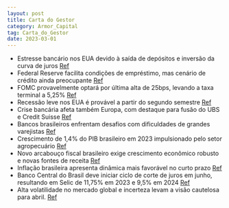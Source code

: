 ```yaml
---
layout: post
title: Carta do Gestor
category: Armor_Capital
tag: Carta_do_Gestor
date: 2023-03-01
---
```


- Estresse bancário nos EUA devido à saída de depósitos e inversão da curva de juros
<a href="#" onclick="search_on_pdf('suave” perdeu probabilidade e dificilmente os Estados Unidos conseguirão escapar de uma recessão, a')">Ref</a>
- Federal Reserve facilita condições de empréstimo, mas cenário de crédito ainda preocupante
<a href="#" onclick="search_on_pdf('credores devem ficar mais cautelosos nos critérios de empréstimo. Apesar desse cenário adverso que ')">Ref</a>
- FOMC provavelmente optará por última alta de 25bps, levando a taxa terminal a 5,25%
<a href="#" onclick="search_on_pdf('o FOMC optará por uma última alta de 25 bps, o que corresponde a uma taxa terminal de 5,25%. A part')">Ref</a>
- Recessão leve nos EUA é provável a partir do segundo semestre
<a href="#" onclick="search_on_pdf('suave” perdeu probabilidade e dificilmente os Estados Unidos conseguirão escapar de uma recessão, a')">Ref</a>
- Crise bancária afeta também Europa, com destaque para fusão do UBS e Credit Suisse
<a href="#" onclick="search_on_pdf('nos EUA, outras regiões também apresentaram problemas no setor, com desataque para a Suíça. O Credi')">Ref</a>
- Bancos brasileiros enfrentam desafios com dificuldades de grandes varejistas
<a href="#" onclick="search_on_pdf('bancos brasileiros, em geral, apresentarem fundamentos mais sólidos do que os americanos, o início ')">Ref</a>
- Crescimento de 1,4% do PIB brasileiro em 2023 impulsionado pelo setor agropecuário
<a href="#" onclick="search_on_pdf('significativo do setor agropecuário, o que explica boa parte da nossa projeção de crescimento de 1,')">Ref</a>
- Novo arcabouço fiscal brasileiro exige crescimento econômico robusto e novas fontes de receita
<a href="#" onclick="search_on_pdf('apresentação do novo arcabouço fiscal foi positiva, no entanto precisamos analisar o texto que vai ')">Ref</a>
- Inflação brasileira apresenta dinâmica mais favorável no curto prazo
<a href="#" onclick="search_on_pdf('apresentado uma dinâmica mais favorável nesse curto prazo, com descompressão das  medidas subjacent')">Ref</a>
- Banco Central do Brasil deve iniciar ciclo de corte de juros em junho, resultando em Selic de 11,75% em 2023 e 9,5% em 2024
<a href="#" onclick="search_on_pdf('curto prazo da inflação, entendemos que o banco central brasileiro irá iniciar um ciclo de corte de')">Ref</a>
- Alta volatilidade no mercado global e incerteza levam a visão cautelosa para abril.
<a href="#" onclick="search_on_pdf('bolsa americana. Por outro lado, o livro de renda fixa local sofreu 52bps, principalmente pela  pos')">Ref</a>
